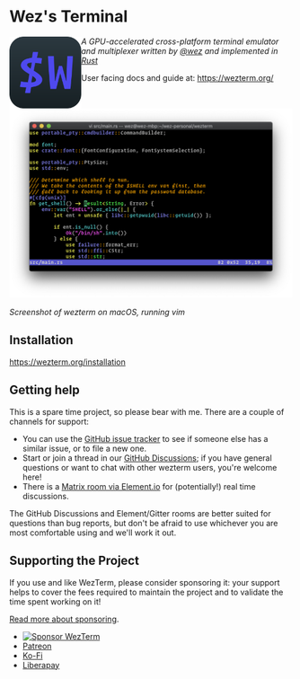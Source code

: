 # Wez's Terminal

<img height="128" alt="WezTerm Icon" src="https://raw.githubusercontent.com/wez/wezterm/main/assets/icon/wezterm-icon.svg" align="left"> *A GPU-accelerated cross-platform terminal emulator and multiplexer written by <a href="https://github.com/wez">@wez</a> and implemented in <a href="https://www.rust-lang.org/">Rust</a>*

User facing docs and guide at: https://wezterm.org/

![Screenshot](docs/screenshots/two.png)

*Screenshot of wezterm on macOS, running vim*

## Installation

https://wezterm.org/installation

## Getting help

This is a spare time project, so please bear with me.  There are a couple of channels for support:

* You can use the [GitHub issue tracker](https://github.com/wez/wezterm/issues) to see if someone else has a similar issue, or to file a new one.
* Start or join a thread in our [GitHub Discussions](https://github.com/wez/wezterm/discussions); if you have general
  questions or want to chat with other wezterm users, you're welcome here!
* There is a [Matrix room via Element.io](https://app.element.io/#/room/#wezterm:matrix.org)
  for (potentially!) real time discussions.

The GitHub Discussions and Element/Gitter rooms are better suited for questions
than bug reports, but don't be afraid to use whichever you are most comfortable
using and we'll work it out.

## Supporting the Project

If you use and like WezTerm, please consider sponsoring it: your support helps
to cover the fees required to maintain the project and to validate the time
spent working on it!

[Read more about sponsoring](https://wezterm.org/sponsor.html).

* [![Sponsor WezTerm](https://img.shields.io/github/sponsors/wez?label=Sponsor%20WezTerm&logo=github&style=for-the-badge)](https://github.com/sponsors/wez)
* [Patreon](https://patreon.com/WezFurlong)
* [Ko-Fi](https://ko-fi.com/wezfurlong)
* [Liberapay](https://liberapay.com/wez)
